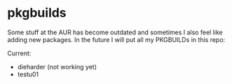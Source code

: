 pkgbuilds
=========
Some stuff at the AUR has become outdated and sometimes I also feel like adding new packages. In the future I will put all my PKGBUILDs in this repo:

Current:
  - dieharder (not working yet)
  - testu01
